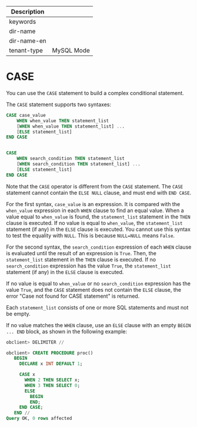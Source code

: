 | Description   |                 |
|---------------|-----------------|
| keywords      |                 |
| dir-name      |                 |
| dir-name-en   |                 |
| tenant-type   | MySQL Mode      |

# CASE

You can use the `CASE` statement to build a complex conditional statement.

The `CASE` statement supports two syntaxes:

```sql
CASE case_value
    WHEN when_value THEN statement_list
    [WHEN when_value THEN statement_list] ...
    [ELSE statement_list]
END CASE


CASE
    WHEN search_condition THEN statement_list
    [WHEN search_condition THEN statement_list] ...
    [ELSE statement_list]
END CASE
```


Note that the `CASE` operator is different from the `CASE` statement. The `CASE` statement cannot contain the `ELSE NULL` clause, and must end with `END CASE`.

For the first syntax, `case_value` is an expression. It is compared with the `when_value` expression in each `WHEN` clause to find an equal value. When a value equal to `when_value` is found, the `statement_list` statement in the `THEN` clause is executed. If no value is equal to `when_value`, the `statement_list` statement (if any) in the `ELSE` clause is executed. You cannot use this syntax to test the equality with `NULL`. This is because `NULL=NULL` means `False`.

For the second syntax, the `search_condition` expression of each `WHEN` clause is evaluated until the result of an expression is `True`. Then, the `statement_list` statement in the `THEN` clause is executed. If no `search_condition` expression has the value `True`, the `statement_list` statement (if any) in the `ELSE` clause is executed.

If no value is equal to `when_value` or no `search_condition` expression has the value `True`, and the `CASE` statement does not contain the `ELSE` clause, the error "Case not found for CASE statement" is returned.

Each `statement_list` consists of one or more SQL statements and must not be empty.

If no value matches the `WHEN` clause, use an `ELSE` clause with an empty `BEGIN ... END` block, as shown in the following example:

```sql
obclient> DELIMITER //

obclient> CREATE PROCEDURE proc()
   BEGIN
     DECLARE x INT DEFAULT 1;

     CASE x
       WHEN 2 THEN SELECT x;
       WHEN 3 THEN SELECT 0;
       ELSE
         BEGIN
         END;
     END CASE;
   END //
Query OK, 0 rows affected
```
